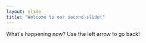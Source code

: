 ```yaml
---
layout: slide
title: "Welcome to our second slide!"
---
```

What's happening now?
Use the left arrow to go back!
